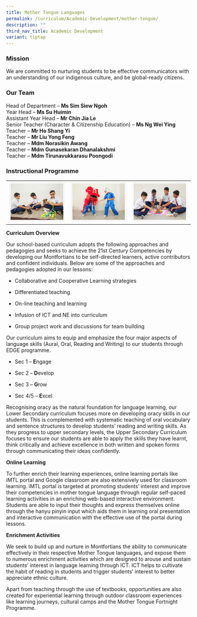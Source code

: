 ```yaml
---
title: Mother Tongue Languages
permalink: /curriculum/Academic-Development/mother-tongue/
description: ""
third_nav_title: Academic Development
variant: tiptap
---
```

<h3>Mission</h3>
<p>We are committed to nurturing students to be effective communicators with
an understanding of our indigenous culture, and be global-ready citizens.</p>
<h3>Our Team</h3>
<p>Head of Department – <strong>Ms Sim Siew Ngoh</strong>
<br>Year Head – <strong>Ms Su Huimin</strong>
<br>Assistant Year Head – <strong>Mr Chin Jia Le</strong>
<br>Senior Teacher (Character &amp; Citizenship Education) – <strong>Ms Ng Wei Ying</strong>
<br>Teacher – <strong>Mr Ho Shang Yi</strong>
<br>Teacher – <strong>Mr Liu Yong Feng</strong>
<br>Teacher – <strong>Mdm Norasikin Awang</strong>
<br>Teacher – <strong>Mdm Gunasekaran Dhanalakshmi</strong>
<br>Teacher – <strong>Mdm Tirunavukkarasu Poongodi</strong>
</p>
<h3>Instructional Programme</h3>
<table style="minWidth: 75px">
<colgroup>
<col>
<col>
<col>
</colgroup>
<tbody>
<tr>
<td rowspan="1" colspan="1">
<div class="isomer-image-wrapper">
<img style="width: 100%" height="auto" width="100%" src="/images/mt_prog1.png">
</div>
</td>
<td rowspan="1" colspan="1">
<div class="isomer-image-wrapper">
<img style="width: 100%" height="auto" width="100%" src="/images/mt_prog2.png">
</div>
</td>
<td rowspan="1" colspan="1">
<div class="isomer-image-wrapper">
<img style="width: 100%" height="auto" width="100%" src="/images/mt_prog3.png">
</div>
</td>
</tr>
</tbody>
</table>
<p><strong>Curriculum Overview</strong>
</p>
<p>Our school-based curriculum adopts the following approaches and pedagogies
and seeks to achieve the 21st Century Competencies by developing our Montfortians
to be self-directed learners, active contributors and confident individuals.
Below are some of the approaches and pedagogies adopted in our lessons:</p>
<ul data-tight="true" class="tight">
<li>
<p>Collaborative and Cooperative Learning strategies</p>
</li>
<li>
<p>Differentiated teaching</p>
</li>
<li>
<p>On-line teaching and learning</p>
</li>
<li>
<p>Infusion of ICT and NE into curriculum</p>
</li>
<li>
<p>Group project work and discussions for team building</p>
</li>
</ul>
<p>Our curriculum aims to equip and emphasize the four major aspects of language
skills (Aural, Oral, Reading and Writing) to our students through EDGE
programme.</p>
<ul>
<li>
<p>Sec 1 –&nbsp;<strong>E</strong>ngage</p>
</li>
<li>
<p>Sec 2 –&nbsp;<strong>D</strong>evelop</p>
</li>
<li>
<p>Sec 3 –&nbsp;<strong>G</strong>row</p>
</li>
<li>
<p>Sec 4/5 –&nbsp;<strong>E</strong>xcel</p>
</li>
</ul>
<p>Recognising oracy as the natural foundation for language learning, our
Lower Secondary curriculum focuses more on developing oracy skills in our
students. This is complemented with systematic teaching of oral vocabulary
and sentence structures to develop students’ reading and writing skills.
As they progress to upper secondary levels, the Upper Secondary Curriculum
focuses to ensure our students are able to apply the skills they have learnt,
think critically and achieve excellence in both written and spoken forms
through communicating their ideas confidently.</p>
<p><strong>Online Learning</strong>
</p>
<p>To further enrich their learning experiences, online learning portals
like iMTL portal and Google classroom are also extensively used for classroom
learning. iMTL portal is targeted at promoting students’ interest and improve
their competencies in mother tongue language through regular self-paced
learning activities in an enriching web-based interactive environment.
Students are able to input their thoughts and express themselves online
through the hanyu pinyin input which aids them in learning oral presentation
and interactive communication with the effective use of the portal during
lessons.</p>
<p><strong>Enrichment Activities</strong>
</p>
<p>We seek to build up and nurture in Montfortians the ability to communicate
effectively in their respective Mother Tongue languages, and expose them
to numerous enrichment activities which are designed to arouse and sustain
students’ interest in language learning through ICT. ICT helps to cultivate
the habit of reading in students and trigger students’ interest to better
appreciate ethnic culture.</p>
<p>Apart from teaching through the use of textbooks, opportunities are also
created for experiential learning through outdoor classroom experiences
like learning journeys, cultural camps and the Mother Tongue Fortnight
Programme.</p>